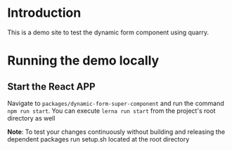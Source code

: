 # Introduction

This is a demo site to test the dynamic form component using quarry. 

# Running the demo locally

## Start the React APP

Navigate to `packages/dynamic-form-super-component` and run the command `npm run start`. 
You can execute `lerna run start` from the project's root directory as well



**Note**: To test your changes continuously without building and releasing the dependent packages run setup.sh located
at the root directory


